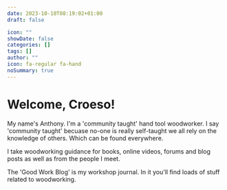 ```yaml
---
date: 2023-10-10T08:19:02+01:00
draft: false

icon: ""
showDate: false
categories: []
tags: []
author: ""
icon: fa-regular fa-hand
noSummary: true
---
```

# Welcome, Croeso!

My name's Anthony. I'm a 'community taught' hand tool woodworker. I say 'community taught' becuase no-one is really self-taught we all rely on the knowledge of others. Which can be found everywhere. 

I take woodworking guidance for books, online videos, forums and blog posts as well as from the people I meet. 

The 'Good Work Blog' is my workshop journal. In it you'll find loads of stuff related to woodworking. 
